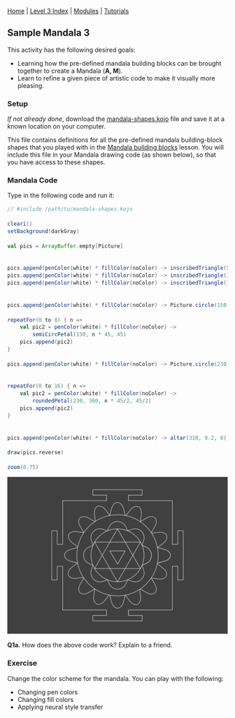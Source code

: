 <div class="nav">
  <a href="../../index.html">Home</a> | <a href="index.html">Level 3 Index</a> | <a href="/modules/modules-index.html">Modules</a> | <a href="../../tutorials-index.html">Tutorials</a>
</div>

## Sample Mandala 3

This activity has the following desired goals:
* Learning how the pre-defined mandala building blocks can be brought together to create a Mandala (**A, M**).
* Learn to refine a given piece of artistic code to make it visually more pleasing.

### Setup

*If not already done*, download the [mandala-shapes.kojo](mandala-shapes.kojo) file and save it at a known location on your computer. 

This file contains definitions for all the pre-defined mandala building-block shapes that you played with in the [Mandala building blocks](mandala-building-blocks.html) lesson. You will include this file in your Mandala drawing code (as shown below), so that you have access to these shapes.

### Mandala Code

Type in the following code and run it:


```scala
// #include /path/to/mandala-shapes.kojo

cleari()
setBackground(darkGray)

val pics = ArrayBuffer.empty[Picture]


pics.append(penColor(white) * fillColor(noColor) -> inscribedTriangle(50, 270))
pics.append(penColor(white) * fillColor(noColor) -> inscribedTriangle(150, 90))
pics.append(penColor(white) * fillColor(noColor) -> inscribedTriangle(150, 270))


pics.append(penColor(white) * fillColor(noColor) -> Picture.circle(150))

repeatFor(0 to 8) { n =>
    val pic2 = penColor(white) * fillColor(noColor) ->
        semiCircPetal(150, n * 45, 45)
    pics.append(pic2)
}

pics.append(penColor(white) * fillColor(noColor) -> Picture.circle(230))


repeatFor(0 to 16) { n =>
    val pic2 = penColor(white) * fillColor(noColor) ->
        roundedPetal(230, 300, n * 45/2, 45/2)
    pics.append(pic2)
}


pics.append(penColor(white) * fillColor(noColor) -> altar(310, 0.2, 0))

draw(pics.reverse)

zoom(0.75)
```

<img src="mandala-3.png">

**Q1a.** How does the above code work? Explain to a friend.

### Exercise

Change the color scheme for the mandala. You can play with the following:
* Changing pen colors
* Changing fill colors
* Applying neural style transfer
